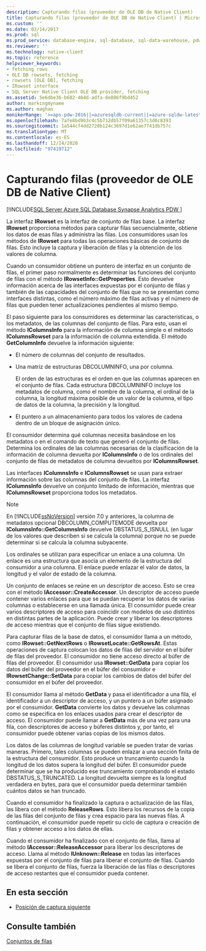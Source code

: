 ```yaml
---
description: Capturando filas (proveedor de OLE DB de Native Client)
title: Capturando filas (proveedor de OLE DB de Native Client) | Microsoft Docs
ms.custom: ''
ms.date: 03/14/2017
ms.prod: sql
ms.prod_service: database-engine, sql-database, sql-data-warehouse, pdw
ms.reviewer: ''
ms.technology: native-client
ms.topic: reference
helpviewer_keywords:
- fetching rows
- OLE DB rowsets, fetching
- rowsets [OLE DB], fetching
- IRowset interface
- SQL Server Native Client OLE DB provider, fetching
ms.assetid: 5e6dbe36-b682-464d-adfa-8e886f9bd452
author: markingmyname
ms.author: maghan
monikerRange: '>=aps-pdw-2016||=azuresqldb-current||=azure-sqldw-latest||>=sql-server-2016||>=sql-server-linux-2017||=azuresqldb-mi-current'
ms.openlocfilehash: 7afe8bd9b3c4c5b712db57f09a61357c3d0c8393
ms.sourcegitcommit: 1a544cf4dd2720b124c3697d1e62ae7741db757c
ms.translationtype: MT
ms.contentlocale: es-ES
ms.lasthandoff: 12/14/2020
ms.locfileid: "97419712"
---
```

# <a name="fetching-rows-native-client-ole-db-provider"></a>Capturando filas (proveedor de OLE DB de Native Client)
[!INCLUDE[SQL Server Azure SQL Database Synapse Analytics PDW ](../../includes/applies-to-version/sql-asdb-asdbmi-asa-pdw.md)]

  La interfaz **IRowset** es la interfaz de conjunto de filas base. La interfaz **IRowset** proporciona métodos para capturar filas secuencialmente, obtiene los datos de esas filas y administra las filas. Los consumidores usan los métodos de **IRowset** para todas las operaciones básicas de conjunto de filas. Esto incluye la captura y liberación de filas y la obtención de los valores de columna.  
  
 Cuando un consumidor obtiene un puntero de interfaz en un conjunto de filas, el primer paso normalmente es determinar las funciones del conjunto de filas con el método **IRowsetInfo::GetProperties**. Esto devuelve información acerca de las interfaces expuestas por el conjunto de filas y también de las capacidades del conjunto de filas que no se presentan como interfaces distintas, como el número máximo de filas activas y el número de filas que pueden tener actualizaciones pendientes al mismo tiempo.  
  
 El paso siguiente para los consumidores es determinar las características, o los metadatos, de las columnas del conjunto de filas. Para esto, usan el método **IColumnsInfo** para la información de columna simple o el método **IColumnsRowset** para la información de columna extendida. El método **GetColumnInfo** devuelve la información siguiente:  
  
-   El número de columnas del conjunto de resultados.  
  
-   Una matriz de estructuras DBCOLUMNINFO, una por columna.  
  
     El orden de las estructuras es el orden en que las columnas aparecen en el conjunto de filas. Cada estructura DBCOLUMNINFO incluye los metadatos de columna, como el nombre de la columna, el ordinal de la columna, la longitud máxima posible de un valor de la columna, el tipo de datos de la columna, la precisión y la longitud.  
  
-   El puntero a un almacenamiento para todos los valores de cadena dentro de un bloque de asignación único.  
  
 El consumidor determina qué columnas necesita basándose en los metadatos o en el comando de texto que generó el conjunto de filas. Determina los ordinales de las columnas necesarias de la clasificación de la información de columna devuelta por **IColumnsInfo** o de los ordinales del conjunto de filas de metadatos de columna devueltos por **IColumnsRowset**.  
  
 Las interfaces **IColumnsInfo** e **IColumnsRowset** se usan para extraer información sobre las columnas del conjunto de filas. La interfaz **IColumnsInfo** devuelve un conjunto limitado de información, mientras que **IColumnsRowset** proporciona todos los metadatos.  
  
> [!NOTE]  
>  En [!INCLUDE[ssNoVersion](../../includes/ssnoversion-md.md)] versión 7.0 y anteriores, la columna de metadatos opcional DBCOLUMN_COMPUTEMODE devuelta por **IColumnsInfo::GetColumnsInfo** devuelve DBSTATUS_S_ISNULL (en lugar de los valores que describen si se calcula la columna) porque no se puede determinar si se calcula la columna subyacente.  
  
 Los ordinales se utilizan para especificar un enlace a una columna. Un enlace es una estructura que asocia un elemento de la estructura del consumidor a una columna. El enlace puede enlazar el valor de datos, la longitud y el valor de estado de la columna.  
  
 Un conjunto de enlaces se reúne en un descriptor de acceso. Esto se crea con el método **IAccessor::CreateAccessor**. Un descriptor de acceso puede contener varios enlaces para que se puedan recuperar los datos de varias columnas o establecerse en una llamada única. El consumidor puede crear varios descriptores de acceso para coincidir con modelos de uso distintos en distintas partes de la aplicación. Puede crear y liberar los descriptores de acceso mientras que el conjunto de filas sigue existiendo.  
  
 Para capturar filas de la base de datos, el consumidor llama a un método, como **IRowset::GetNextRows** o **IRowsetLocate::GetRowsAt**. Estas operaciones de captura colocan los datos de filas del servidor en el búfer de filas del proveedor. El consumidor no tiene acceso directo al búfer de filas del proveedor. El consumidor usa **IRowset::GetData** para copiar los datos del búfer del proveedor en el búfer del consumidor e **IRowsetChange::SetData** para copiar los cambios de datos del búfer del consumidor en el búfer del proveedor.  
  
 El consumidor llama al método **GetData** y pasa el identificador a una fila, el identificador a un descriptor de acceso, y un puntero a un búfer asignado por el consumidor. **GetData** convierte los datos y devuelve las columnas como se especifica en los enlaces usados para crear el descriptor de acceso. El consumidor puede llamar a **GetData** más de una vez para una fila, con descriptores de acceso y búferes distintos y, por tanto, el consumidor puede obtener varias copias de los mismos datos.  
  
 Los datos de las columnas de longitud variable se pueden tratar de varias maneras. Primero, tales columnas se pueden enlazar a una sección finita de la estructura del consumidor. Esto produce un truncamiento cuando la longitud de los datos supera la longitud del búfer. El consumidor puede determinar que se ha producido ese truncamiento comprobando el estado DBSTATUS_S_TRUNCATED. La longitud devuelta siempre es la longitud verdadera en bytes, para que el consumidor pueda determinar también cuántos datos se han truncado.  
  
 Cuando el consumidor ha finalizado la captura o actualización de las filas, las libera con el método **ReleaseRows**. Esto libera los recursos de la copia de las filas del conjunto de filas y crea espacio para las nuevas filas. A continuación, el consumidor puede repetir su ciclo de captura o creación de filas y obtener acceso a los datos de ellas.  
  
 Cuando el consumidor ha finalizado con el conjunto de filas, llama al método **IAccessor::ReleaseAccessor** para liberar los descriptores de acceso. Llama al método **IUnknown::Release** en todas las interfaces expuestas por el conjunto de filas para liberar el conjunto de filas. Cuando se libera el conjunto de filas, fuerza la liberación de las filas o descriptores de acceso restantes que el consumidor pueda contener.  
  
## <a name="in-this-section"></a>En esta sección  
  
-   [Posición de captura siguiente](../../relational-databases/native-client-ole-db-rowsets/fetching-rows-next-fetch-position.md)  
  
## <a name="see-also"></a>Consulte también  
 [Conjuntos de filas](../../relational-databases/native-client-ole-db-rowsets/rowsets.md)  
  
  
